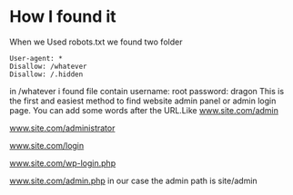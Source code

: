 # How I found it

When we Used robots.txt we found two folder

```
User-agent: *
Disallow: /whatever
Disallow: /.hidden
```

in /whatever i found file contain username: root password: dragon
This is the first and easiest method to find website admin panel or admin login page. You can add some words after the URL.Like
www.site.com/admin

www.site.com/administrator

www.site.com/login

www.site.com/wp-login.php

www.site.com/admin.php
in our case the admin path is site/admin
